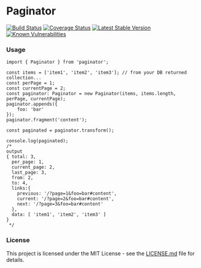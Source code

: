 # Paginator

[![Build Status](https://travis-ci.org/SSENSE/restify-request-validator.svg?branch=master)](https://travis-ci.org/SSENSE/restify-request-validator)
[![Coverage Status](https://coveralls.io/repos/github/SSENSE/restify-request-validator/badge.svg?branch=master)](https://coveralls.io/github/SSENSE/restify-request-validator?branch=master)
[![Latest Stable Version](https://img.shields.io/npm/v/@ssense/restify-request-validator.svg)](https://www.npmjs.com/package/@ssense/restify-request-validator)
[![Known Vulnerabilities](https://snyk.io/test/npm/@ssense/restify-request-validator/badge.svg)](https://snyk.io/test/npm/@ssense/restify-request-validator)

### Usage

```
import { Paginator } from 'paginator';

const items = ['item1', 'item2', 'item3']; // from your DB returned collection...
const perPage = 1;
const currentPage = 2;
const paginator: Paginator = new Paginator(items, items.length, perPage, currentPage);
paginator.appends({
    foo: 'bar'
});
paginator.fragment('content');

const paginated = paginator.transform();

console.log(paginated);
/*
output
{ total: 3,
  per_page: 1,
  current_page: 2,
  last_page: 3,
  from: 2,
  to: 4,
  links:{
    previous: '/?page=1&foo=bar#content',
    current: '/?page=2&foo=bar#content',
    next: '/?page=3&foo=bar#content'
  },
  data: [ 'item1', 'item2', 'item3' ]
}
 */
```

### License

This project is licensed under the MIT License - see the [LICENSE.md](LICENSE.md) file for details.
